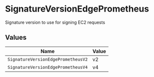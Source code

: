 # SignatureVersionEdgePrometheus

Signature version to use for signing EC2 requests


## Values

| Name                               | Value                              |
| ---------------------------------- | ---------------------------------- |
| `SignatureVersionEdgePrometheusV2` | v2                                 |
| `SignatureVersionEdgePrometheusV4` | v4                                 |